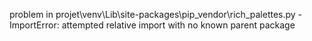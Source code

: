 problem in projet\venv\Lib\site-packages\pip\_vendor\rich\_palettes.py - ImportError: attempted relative import with no known parent package
